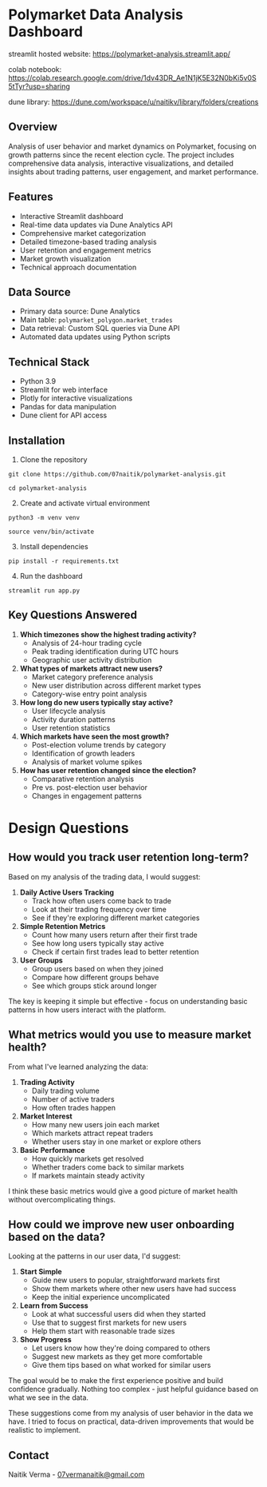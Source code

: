 Polymarket Data Analysis Dashboard
==================================
streamlit hosted website: https://polymarket-analysis.streamlit.app/

colab notebook: https://colab.research.google.com/drive/1dv43DR_Ae1N1jK5E32N0bKi5v0S5tTyr?usp=sharing

dune library: https://dune.com/workspace/u/naitikv/library/folders/creations

Overview
--------

Analysis of user behavior and market dynamics on Polymarket, focusing on growth patterns since the recent election cycle. The project includes comprehensive data analysis, interactive visualizations, and detailed insights about trading patterns, user engagement, and market performance.


Features
--------

-   Interactive Streamlit dashboard
-   Real-time data updates via Dune Analytics API
-   Comprehensive market categorization
-   Detailed timezone-based trading analysis
-   User retention and engagement metrics
-   Market growth visualization
-   Technical approach documentation

Data Source
-----------

-   Primary data source: Dune Analytics
-   Main table: `polymarket_polygon.market_trades`
-   Data retrieval: Custom SQL queries via Dune API
-   Automated data updates using Python scripts

Technical Stack
---------------

-   Python 3.9
-   Streamlit for web interface
-   Plotly for interactive visualizations
-   Pandas for data manipulation
-   Dune client for API access

Installation
------------

1.  Clone the repository

`git clone https://github.com/07naitik/polymarket-analysis.git`

`cd polymarket-analysis`

2.  Create and activate virtual environment


`python3 -m venv venv`

`source venv/bin/activate`

3.  Install dependencies


`pip install -r requirements.txt`

4.  Run the dashboard


`streamlit run app.py`



Key Questions Answered
----------------------

1.  **Which timezones show the highest trading activity?**
    -   Analysis of 24-hour trading cycle
    -   Peak trading identification during UTC hours
    -   Geographic user activity distribution
2.  **What types of markets attract new users?**
    -   Market category preference analysis
    -   New user distribution across different market types
    -   Category-wise entry point analysis
3.  **How long do new users typically stay active?**
    -   User lifecycle analysis
    -   Activity duration patterns
    -   User retention statistics
4.  **Which markets have seen the most growth?**
    -   Post-election volume trends by category
    -   Identification of growth leaders
    -   Analysis of market volume spikes
5.  **How has user retention changed since the election?**
    -   Comparative retention analysis
    -   Pre vs. post-election user behavior
    -   Changes in engagement patterns
  
Design Questions
================

How would you track user retention long-term?
---------------------------------------------

Based on my analysis of the trading data, I would suggest:

1.  **Daily Active Users Tracking**
    -   Track how often users come back to trade
    -   Look at their trading frequency over time
    -   See if they're exploring different market categories
2.  **Simple Retention Metrics**
    -   Count how many users return after their first trade
    -   See how long users typically stay active
    -   Check if certain first trades lead to better retention
3.  **User Groups**
    -   Group users based on when they joined
    -   Compare how different groups behave
    -   See which groups stick around longer

The key is keeping it simple but effective - focus on understanding basic patterns in how users interact with the platform.

What metrics would you use to measure market health?
----------------------------------------------------

From what I've learned analyzing the data:

1.  **Trading Activity**
    -   Daily trading volume
    -   Number of active traders
    -   How often trades happen
2.  **Market Interest**
    -   How many new users join each market
    -   Which markets attract repeat traders
    -   Whether users stay in one market or explore others
3.  **Basic Performance**
    -   How quickly markets get resolved
    -   Whether traders come back to similar markets
    -   If markets maintain steady activity

I think these basic metrics would give a good picture of market health without overcomplicating things.

How could we improve new user onboarding based on the data?
-----------------------------------------------------------

Looking at the patterns in our user data, I'd suggest:

1.  **Start Simple**
    -   Guide new users to popular, straightforward markets first
    -   Show them markets where other new users have had success
    -   Keep the initial experience uncomplicated
2.  **Learn from Success**
    -   Look at what successful users did when they started
    -   Use that to suggest first markets for new users
    -   Help them start with reasonable trade sizes
3.  **Show Progress**
    -   Let users know how they're doing compared to others
    -   Suggest new markets as they get more comfortable
    -   Give them tips based on what worked for similar users

The goal would be to make the first experience positive and build confidence gradually. Nothing too complex - just helpful guidance based on what we see in the data.

These suggestions come from my analysis of user behavior in the data we have. I tried to focus on practical, data-driven improvements that would be realistic to implement.


Contact
-------

Naitik Verma - 07vermanaitik@gmail.com
